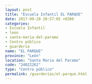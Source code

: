 ```yaml
---
layout: post
title: "Escuela Infantil EL PARQUE"
date: 2017-09-20 20:57:05 +0200
categories:
- Escuela Infantil
- leon
- santa-maria-del-paramo
- Centro público
- guarderia
name: "EL PARQUE"
province: "León"
location: "Santa Maria del Paramo"
code: "24022262"
type: "Centro público"
permalink: /guarderias/el-parque.html
---
```

